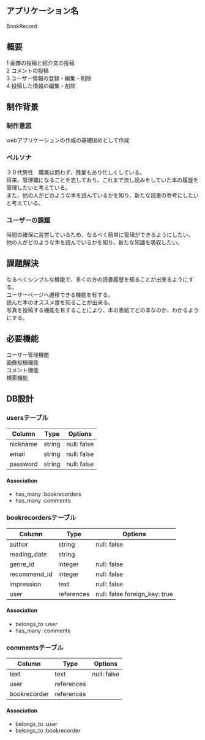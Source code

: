 ## アプリケーション名
  BookRecord
  
## 概要
1 画像の投稿と紹介文の投稿<br>
2 コメントの投稿<br>
3 ユーザー情報の登録・編集・削除<br>
4 投稿した情報の編集・削除<br>
  
## 制作背景
  ### 制作意図
  webアプリケーションの作成の基礎固めとして作成
  
  ### ペルソナ
  ３０代男性　職業は問わず、残業もあり忙しくしている。<br>将来、管理職になることを志しており、これまで流し読みをしていた本の履歴を管理したいと考えている。<br>
  また、他の人がどのような本を読んでいるかを知り、新たな読書の参考にしたいと考えている。
  
  ### ユーザーの課題
  時間の確保に苦労しているため、なるべく簡単に管理ができるようにしたい。<br>
  他の人がどのような本を読んでいるかを知り、新たな知識を吸収したい。
  
## 課題解決
なるべくシンプルな機能で、多くの方の読書履歴を知ることが出来るようにする。<br>
ユーザーページへ遷移できる機能を有する。<br>
読んだ本のオススメ度を知ることが出来る。<br>
写真を投稿する機能を有することにより、本の表紙でどの本なのか、わかるようにする。
    
## 必要機能
ユーザー管理機能<br>
画像投稿機能<br>
コメント機能<br>
検索機能
 
## DB設計
    
### usersテーブル

| Column        | Type        | Options                       |
| ------------- | ----------- | ----------------------------- |
| nickname      | string      | null: false                   |
| email         | string      | null: false                   |
| password      | string      | null: false                   |

#### Association

- has_many :bookrecorders
- has_many :comments

### bookrecordersテーブル

| Column        | Type        | Options                       |
| ------------- | ----------- | ----------------------------- |
| author        | string      | null: false                   |
| reading_date  | string      |                               |
| genre_id      | integer     | null: false                   |
| recommend_id  | integer     | null: false                   |
| impression    | text        | null: false                   |
| user          | references  | null: false foreign_key: true |

#### Association

- belongs_to :user
- has_many :comments

### commentsテーブル

| Column        | Type        | Options                       |
| ------------- | ----------- | ----------------------------- |
| text          | text        | null: false                   |
| user          | references  |                               |
| bookrecorder  | references  |                               |

#### Association

- belongs_to :user
- belongs_to :bookrecorder
